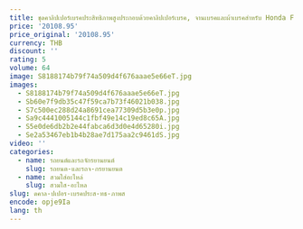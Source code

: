 ```yaml
---
title: ชุดคาลิปเปอร์เบรคประสิทธิภาพสูงประกอบด้วยคาลิปเปอร์เบรค, จานเบรคและผ้าเบรคสําหรับ Honda Fit 3th 2014+ ชุดเบรค 18 นิ้ว
price: '20108.95'
price_original: '20108.95'
currency: THB
discount: ''
rating: 5
volume: 64
image: S8188174b79f74a509d4f676aaae5e66eT.jpg
images:
  - S8188174b79f74a509d4f676aaae5e66eT.jpg
  - Sb60e7f9db35c47f59ca7b73f46021b038.jpg
  - S7c500ec288d24a8691cea77309d5b3e0p.jpg
  - Sa9c4441005144c1fbf49e14c19ed8c65A.jpg
  - S5e0de6db2b2e44fabca6d3d0e4d65280i.jpg
  - Se2a53467eb1b4b28ae7d175aa2c9461dS.jpg
video: ''
categories:
  - name: รถยนต์และรถจักรยานยนต์
    slug: รถยนต-และรถจ-กรยานยนต
  - name: สวมใส่อะไหล่
    slug: สวมใส-อะไหล
slug: ดคาล-ปเปอร-เบรคประส-ทธ-ภาพส
encode: opje9Ia
lang: th
---
```

  